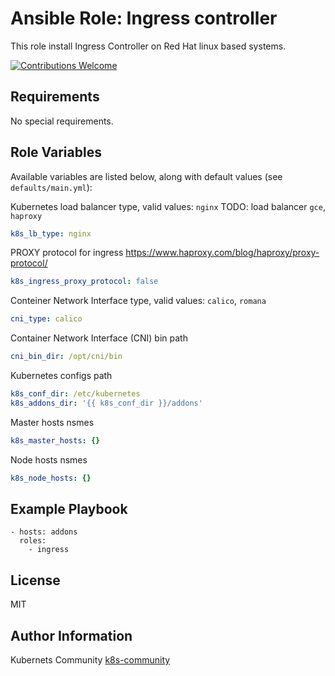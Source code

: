 Ansible Role: Ingress controller
================================

This role install Ingress Controller on Red Hat linux based systems.

[![Contributions Welcome](https://img.shields.io/badge/contributions-welcome-brightgreen.svg?style=flat)](https://github.com/k8s-community/cluster-deploy/issues)

Requirements
------------

No special requirements.


Role Variables
--------------

Available variables are listed below, along with default values (see `defaults/main.yml`):

Kubernetes load balancer type, valid values: `nginx`
TODO: load balancer `gce`, `haproxy`
```yaml
k8s_lb_type: nginx 
```

PROXY protocol for ingress
https://www.haproxy.com/blog/haproxy/proxy-protocol/
```yaml
k8s_ingress_proxy_protocol: false
```

Conteiner Network Interface type, valid values: `calico`, `romana`
```yaml
cni_type: calico
```

Container Network Interface (CNI) bin path
```yaml
cni_bin_dir: /opt/cni/bin
```

Kubernetes configs path
```yaml
k8s_conf_dir: /etc/kubernetes
k8s_addons_dir: '{{ k8s_conf_dir }}/addons'
```

Master hosts nsmes
```yaml
k8s_master_hosts: {}
```

Node hosts nsmes
```yaml
k8s_node_hosts: {}
```

Example Playbook
----------------

    - hosts: addons
      roles:
        - ingress

License
-------

MIT

Author Information
------------------

Kubernets Community [k8s-community](https://github.com/k8s-community)
